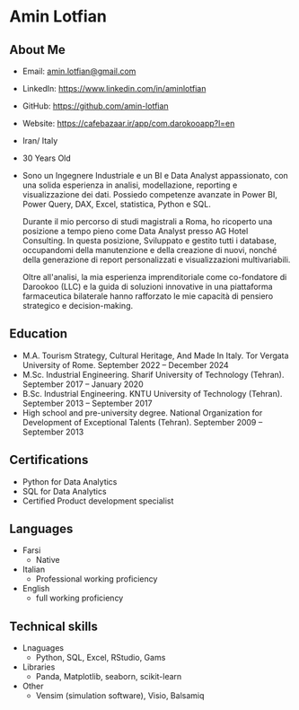# Amin Lotfian

## About Me


- Email: amin.lotfian@gmail.com
- LinkedIn: https://www.linkedin.com/in/aminlotfian
- GitHub: https://github.com/amin-lotfian
- Website: https://cafebazaar.ir/app/com.darokooapp?l=en
- Iran/ Italy
- 30 Years Old
- Sono un Ingegnere Industriale e un BI e Data Analyst appassionato, con una solida esperienza in analisi, modellazione, reporting e visualizzazione dei dati. Possiedo competenze avanzate in   Power BI, Power Query, DAX, Excel, statistica, Python e SQL.

  Durante il mio percorso di studi magistrali a Roma, ho ricoperto una posizione a tempo pieno come Data Analyst presso AG Hotel Consulting. In questa posizione, Sviluppato e gestito tutti i   database, occupandomi della manutenzione e della creazione di nuovi, nonché della generazione di report personalizzati e visualizzazioni multivariabili.

  Oltre all'analisi, la mia esperienza imprenditoriale come co-fondatore di Darookoo (LLC) e la guida di soluzioni innovative in una piattaforma farmaceutica bilaterale hanno rafforzato le       mie capacità di pensiero strategico e decision-making.


## Education

- M.A. Tourism Strategy, Cultural Heritage, And Made In Italy. Tor Vergata University of Rome. September 2022 – December 2024
- M.Sc.  Industrial Engineering. Sharif University of Technology (Tehran). September 2017 – January 2020
- B.Sc.  Industrial Engineering. KNTU University of Technology (Tehran). September 2013 – September 2017
- High school and pre-university degree. National Organization for Development of Exceptional Talents (Tehran). September 2009 – September 2013

## Certifications

- Python for Data Analytics
- SQL for Data Analytics
- Certified Product development specialist

## Languages

- Farsi
  - Native
- Italian
  - Professional working proficiency
- English
  - full working proficiency
 
## Technical skills

- Lnaguages
  - Python, SQL, Excel, RStudio, Gams
- Libraries
  - Panda, Matplotlib, seaborn, scikit-learn
- Other
  - Vensim (simulation software), Visio, Balsamiq
